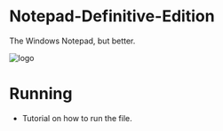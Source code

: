 # Notepad-Definitive-Edition
The Windows Notepad, but better.

![logo](https://user-images.githubusercontent.com/108637656/199874500-463b618f-e3d8-4e81-b11f-dd050695b562.png)

# Running
* Tutorial on how to run the file.
